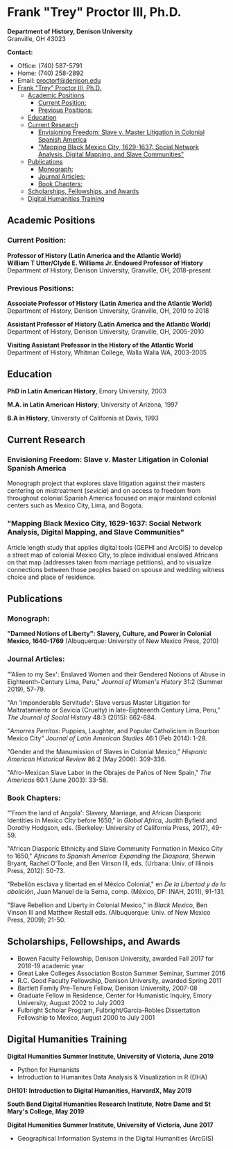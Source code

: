 # Frank "Trey" Proctor III, Ph.D.

**Department of History, Denison University**  
Granville, OH 43023

**Contact:**
- Office: (740) 587-5791
- Home: (740) 258-2892  
- Email: proctorf@denison.edu
- [Frank "Trey" Proctor III, Ph.D.](#frank-trey-proctor-iii-phd)
  - [Academic Positions](#academic-positions)
    - [Current Position:](#current-position)
    - [Previous Positions:](#previous-positions)
  - [Education](#education)
  - [Current Research](#current-research)
    - [Envisioning Freedom: Slave v. Master Litigation in Colonial Spanish America](#envisioning-freedom-slave-v-master-litigation-in-colonial-spanish-america)
    - ["Mapping Black Mexico City, 1629-1637: Social Network Analysis, Digital Mapping, and Slave Communities"](#mapping-black-mexico-city-1629-1637-social-network-analysis-digital-mapping-and-slave-communities)
  - [Publications](#publications)
    - [Monograph:](#monograph)
    - [Journal Articles:](#journal-articles)
    - [Book Chapters:](#book-chapters)
  - [Scholarships, Fellowships, and Awards](#scholarships-fellowships-and-awards)
  - [Digital Humanities Training](#digital-humanities-training)

## Academic Positions

### Current Position:

**Professor of History (Latin America and the Atlantic World)**  
**William T Utter/Clyde E. Williams Jr. Endowed Professor of History**  
Department of History, Denison University, Granville, OH, 2018-present

### Previous Positions:

**Associate Professor of History (Latin America and the Atlantic World)**  
Department of History, Denison University, Granville, OH, 2010 to 2018

**Assistant Professor of History (Latin America and the Atlantic World)**  
Department of History, Denison University, Granville, OH, 2005-2010

**Visiting Assistant Professor in the History of the Atlantic World**  
Department of History, Whitman College, Walla Walla WA, 2003-2005
## Education

**PhD in Latin American History**, Emory University, 2003

**M.A. in Latin American History**, University of Arizona, 1997

**B.A in History**, University of California at Davis, 1993
## Current Research

### Envisioning Freedom: Slave v. Master Litigation in Colonial Spanish America

Monograph project that explores slave litigation against their masters centering on mistreatment (*sevicia*) and on access to freedom from throughout colonial Spanish America focused on major mainland colonial centers such as Mexico City, Lima, and Bogota.

### "Mapping Black Mexico City, 1629-1637: Social Network Analysis, Digital Mapping, and Slave Communities"

Article length study that applies digital tools (GEPHI and ArcGIS) to develop a street map of colonial Mexico City, to place individual enslaved Africans on that map (addresses taken from marriage petitions), and to visualize connections between those peoples based on spouse and wedding witness choice and place of residence.
## Publications

### Monograph:

**"Damned Notions of Liberty": Slavery, Culture, and Power in Colonial Mexico, 1640-1769** (Albuquerque: University of New Mexico Press, 2010)

### Journal Articles:

"'Alien to my Sex': Enslaved Women and their Gendered Notions of Abuse in Eighteenth-Century Lima, Peru," *Journal of Women's History* 31:2 (Summer 2019), 57-79.

"An 'Imponderable Servitude': Slave versus Master Litigation for Maltratamiento or Sevicia (Cruelty) in late-Eighteenth Century Lima, Peru," *The Journal of Social History* 48:3 (2015): 662-684.

"*Amorres Perritos*: Puppies, Laughter, and Popular Catholicism in Bourbon Mexico City" *Journal of Latin American Studies* 46:1 (Feb 2014): 1-28.

"Gender and the Manumission of Slaves in Colonial Mexico," *Hispanic American Historical Review* 86:2 (May 2006): 309-336.

"Afro-Mexican Slave Labor in the Obrajes de Paños of New Spain," *The Americas* 60:1 (June 2003): 33-58.

### Book Chapters:

"'From the land of Angola': Slavery, Marriage, and African Diasporic Identities in Mexico City before 1650," in *Global Africa*, Judith Byfield and Dorothy Hodgson, eds. (Berkeley: University of California Press, 2017), 49-59.

"African Diasporic Ethnicity and Slave Community Formation in Mexico City to 1650," *Africans to Spanish America: Expanding the Diaspora*, Sherwin Bryant, Rachel O'Toole, and Ben Vinson III, eds. (Urbana: Univ. of Illinois Press, 2012): 50-73.

"Rebelión esclava y libertad en el México Colonial," en *De la Libertad y de la abolición*, Juan Manuel de la Serna, comp. (México, DF: INAH, 2011), 91-131.

"Slave Rebellion and Liberty in Colonial Mexico," in *Black Mexico*, Ben Vinson III and Matthew Restall eds. (Albuquerque: Univ. of New Mexico Press, 2009); 21-50.
## Scholarships, Fellowships, and Awards

- Bowen Faculty Fellowship, Denison University, awarded Fall 2017 for 2018-19 academic year
- Great Lake Colleges Association Boston Summer Seminar, Summer 2016
- R.C. Good Faculty Fellowship, Denison University, awarded Spring 2011
- Bartlett Family Pre-Tenure Fellow, Denison University, 2007-08
- Graduate Fellow in Residence, Center for Humanistic Inquiry, Emory University, August 2002 to July 2003
- Fulbright Scholar Program, Fulbright/García-Robles Dissertation Fellowship to Mexico, August 2000 to July 2001
## Digital Humanities Training

**Digital Humanities Summer Institute, University of Victoria, June 2019**
- Python for Humanists
- Introduction to Humanites Data Analysis & Visualization in R (DHA)

**DH101: Introduction to Digital Humanities, HarvardX, May 2019**

**South Bend Digital Humanities Research Institute, Notre Dame and St Mary's College, May 2019**

**Digital Humanities Summer Institute, University of Victoria, June 2017**
- Geographical Information Systems in the Digital Humanities (ArcGIS)
